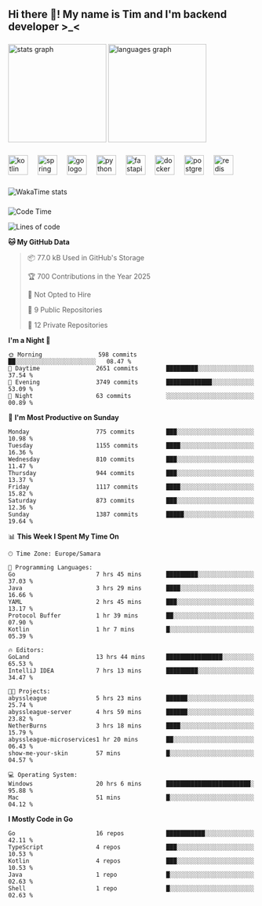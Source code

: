 <h2 align="left">Hi there 👋! My name is Tim and I'm backend developer >_<</h2>

###

<div align="left">
  <img src="https://github-readme-stats-qilm.vercel.app/api?username=intezya&hide_title=false&hide_rank=false&show_icons=true&include_all_commits=true&count_private=true&disable_animations=false&theme=omni&locale=en&hide_border=true&order=1&show=prs_merged&hide=issues" height="200" alt="stats graph"  />
  <img src="https://github-readme-stats-qilm.vercel.app/api/top-langs?username=intezya&locale=en&hide_title=false&layout=donut&langs_count=5&theme=omni&hide_border=true&order=2&exclude_repo=github-readme-stats&hide=mako" height="200" alt="languages graph"  />
</div>

###

<div align="left">
  <img src="https://img.shields.io/badge/Kotlin-7F52FF?logo=kotlin&logoColor=white&style=for-the-badge" height="40" alt="kotlin logo"  />
  <img width="12" />
  <img src="https://img.shields.io/badge/Spring-6DB33F?logo=spring&logoColor=black&style=for-the-badge" height="40" alt="spring logo"  />
  <img width="12" />
  <img src="https://img.shields.io/badge/Go-00ADD8?logo=go&logoColor=white&style=for-the-badge" height="40" alt="go logo"  />
  <img width="12" />
  <img src="https://img.shields.io/badge/Python-3776AB?logo=python&logoColor=white&style=for-the-badge" height="40" alt="python logo"  />
  <img width="12" />
  <img src="https://img.shields.io/badge/FastAPI-009688?logo=fastapi&logoColor=white&style=for-the-badge" height="40" alt="fastapi logo"  />
  <img width="12" />
  <img src="https://img.shields.io/badge/Docker-2496ED?logo=docker&logoColor=white&style=for-the-badge" height="40" alt="docker logo"  />
  <img width="12" />
  <img src="https://img.shields.io/badge/PostgreSQL-4169E1?logo=postgresql&logoColor=white&style=for-the-badge" height="40" alt="postgresql logo"  />
  <img width="12" />
  <img src="https://img.shields.io/badge/Redis-DC382D?logo=redis&logoColor=white&style=for-the-badge" height="40" alt="redis logo"  />
</div>

###

<picture>
	<source
		srcset="https://github-readme-stats-qilm.vercel.app/api/wakatime?username=intezya&theme=omni&layout=compact&hide_border=true"
		media="(prefers-color-scheme: dark)%2C (prefers-color-scheme: no-preference)"
	/>
	<img alt="WakaTime stats" src="https://github-readme-stats-qilm.vercel.app/api/wakatime?username=intezya&theme=omni&layout=compact&hide_border=true&"/>
</picture>

###

<!--START_SECTION:waka-->
![Code Time](http://img.shields.io/badge/Code%20Time-842%20hrs%2021%20mins-blue)

![Lines of code](https://img.shields.io/badge/From%20Hello%20World%20I%27ve%20Written-1.0%20million%20lines%20of%20code-blue)

**🐱 My GitHub Data** 

> 📦 77.0 kB Used in GitHub's Storage 
 > 
> 🏆 700 Contributions in the Year 2025
 > 
> 🚫 Not Opted to Hire
 > 
> 📜 9 Public Repositories 
 > 
> 🔑 12 Private Repositories 
 > 
**I'm a Night 🦉** 

```text
🌞 Morning                598 commits         ██░░░░░░░░░░░░░░░░░░░░░░░   08.47 % 
🌆 Daytime                2651 commits        █████████░░░░░░░░░░░░░░░░   37.54 % 
🌃 Evening                3749 commits        █████████████░░░░░░░░░░░░   53.09 % 
🌙 Night                  63 commits          ░░░░░░░░░░░░░░░░░░░░░░░░░   00.89 % 
```
📅 **I'm Most Productive on Sunday** 

```text
Monday                   775 commits         ███░░░░░░░░░░░░░░░░░░░░░░   10.98 % 
Tuesday                  1155 commits        ████░░░░░░░░░░░░░░░░░░░░░   16.36 % 
Wednesday                810 commits         ███░░░░░░░░░░░░░░░░░░░░░░   11.47 % 
Thursday                 944 commits         ███░░░░░░░░░░░░░░░░░░░░░░   13.37 % 
Friday                   1117 commits        ████░░░░░░░░░░░░░░░░░░░░░   15.82 % 
Saturday                 873 commits         ███░░░░░░░░░░░░░░░░░░░░░░   12.36 % 
Sunday                   1387 commits        █████░░░░░░░░░░░░░░░░░░░░   19.64 % 
```


📊 **This Week I Spent My Time On** 

```text
🕑︎ Time Zone: Europe/Samara

💬 Programming Languages: 
Go                       7 hrs 45 mins       █████████░░░░░░░░░░░░░░░░   37.03 % 
Java                     3 hrs 29 mins       ████░░░░░░░░░░░░░░░░░░░░░   16.66 % 
YAML                     2 hrs 45 mins       ███░░░░░░░░░░░░░░░░░░░░░░   13.17 % 
Protocol Buffer          1 hr 39 mins        ██░░░░░░░░░░░░░░░░░░░░░░░   07.90 % 
Kotlin                   1 hr 7 mins         █░░░░░░░░░░░░░░░░░░░░░░░░   05.39 % 

🔥 Editors: 
GoLand                   13 hrs 44 mins      ████████████████░░░░░░░░░   65.53 % 
IntelliJ IDEA            7 hrs 13 mins       █████████░░░░░░░░░░░░░░░░   34.47 % 

🐱‍💻 Projects: 
abyssleague              5 hrs 23 mins       ██████░░░░░░░░░░░░░░░░░░░   25.74 % 
abyssleague-server       4 hrs 59 mins       ██████░░░░░░░░░░░░░░░░░░░   23.82 % 
NetherBurns              3 hrs 18 mins       ████░░░░░░░░░░░░░░░░░░░░░   15.79 % 
abyssleague-microservices1 hr 20 mins        ██░░░░░░░░░░░░░░░░░░░░░░░   06.43 % 
show-me-your-skin        57 mins             █░░░░░░░░░░░░░░░░░░░░░░░░   04.57 % 

💻 Operating System: 
Windows                  20 hrs 6 mins       ████████████████████████░   95.88 % 
Mac                      51 mins             █░░░░░░░░░░░░░░░░░░░░░░░░   04.12 % 
```

**I Mostly Code in Go** 

```text
Go                       16 repos            ███████████░░░░░░░░░░░░░░   42.11 % 
TypeScript               4 repos             ███░░░░░░░░░░░░░░░░░░░░░░   10.53 % 
Kotlin                   4 repos             ███░░░░░░░░░░░░░░░░░░░░░░   10.53 % 
Java                     1 repo              █░░░░░░░░░░░░░░░░░░░░░░░░   02.63 % 
Shell                    1 repo              █░░░░░░░░░░░░░░░░░░░░░░░░   02.63 % 
```




<!--END_SECTION:waka-->
